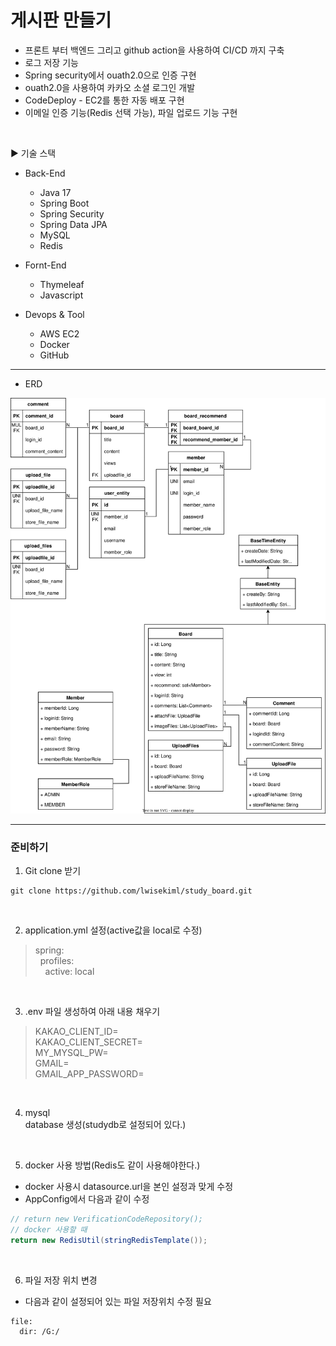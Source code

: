 # 게시판 만들기

- 프론트 부터 백엔드 그리고 github action을 사용하여 CI/CD 까지 구축
- 로그 저장 기능
- Spring security에서 ouath2.0으로 인증 구현
- ouath2.0을 사용하여 카카오 소셜 로그인 개발
- CodeDeploy - EC2를 통한 자동 배포 구현
- 이메일 인증 기능(Redis 선택 가능), 파일 업로드 기능 구현

<br/>

▶ 기술 스택
- Back-End
  - Java 17
  - Spring Boot
  - Spring Security
  - Spring Data JPA
  - MySQL
  - Redis

- Fornt-End
  - Thymeleaf
  - Javascript

- Devops & Tool
  - AWS EC2
  - Docker
  - GitHub

---

- ERD

![ERD](Document/erd.drawio.svg)

---

### 준비하기


1. Git clone 받기
```
git clone https://github.com/lwisekiml/study_board.git
```

<br/>

2. application.yml 설정(active값을 local로 수정)
> spring:  
> &nbsp;&nbsp;profiles:  
> &nbsp;&nbsp;&nbsp;&nbsp;active: local

<br/>

3. .env 파일 생성하여 아래 내용 채우기
> KAKAO_CLIENT_ID=  
> KAKAO_CLIENT_SECRET=  
> MY_MYSQL_PW=  
> GMAIL=  
> GMAIL_APP_PASSWORD=  

<br/>

4. mysql   
database 생성(studydb로 설정되어 있다.)

<br/>

5. docker 사용 방법(Redis도 같이 사용해야한다.)
- docker 사용시 datasource.url을 본인 설정과 맞게 수정
- AppConfig에서 다음과 같이 수정
```java
// return new VerificationCodeRepository();
// docker 사용할 때
return new RedisUtil(stringRedisTemplate());
```

<br/>

6. 파일 저장 위치 변경
- 다음과 같이 설정되어 있는 파일 저장위치 수정 필요
```
file:
  dir: /G:/
```